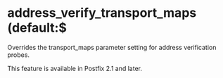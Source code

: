 # address_verify_transport_maps (default:$ 


Overrides the transport_maps parameter setting for address verification
probes.



This feature is available in Postfix 2.1 and later.



